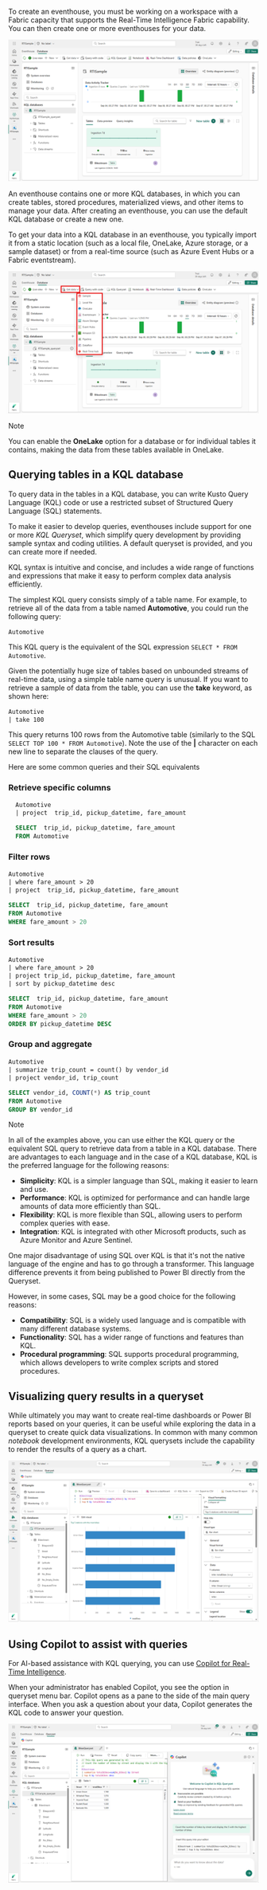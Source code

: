 To create an eventhouse, you must be working on a workspace with a Fabric capacity that supports the Real-Time Intelligence Fabric capability. You can then create one or more eventhouses for your data.

![Screenshot of an eventhouse in Microsoft Fabric.](../media/eventhouse.png)

An eventhouse contains one or more KQL databases, in which you can create tables, stored procedures, materialized views, and other items to manage your data. After creating an eventhouse, you can use the default KQL database or create a new one.

To get your data into a KQL database in an eventhouse, you typically import it from a static location (such as a local file, OneLake, Azure storage, or a sample dataset) or from a real-time source (such as Azure Event Hubs or a Fabric eventstream).

![Screenshot of the Get Data menu for an eventhouse in Microsoft Fabric.](../media/get-data.png)

> [!NOTE]
> You can enable the **OneLake** option for a database or for individual tables it contains, making the data from these tables available in OneLake.

## Querying tables in a KQL database

To query data in the tables in a KQL database, you can write Kusto Query Language (KQL) code or use a restricted subset of Structured Query Language (SQL) statements.

To make it easier to develop queries, eventhouses include support for one or more *KQL Queryset*, which simplify query development by providing sample syntax and coding utilities. A default queryset is provided, and you can create more if needed.

KQL syntax is intuitive and concise, and includes a wide range of functions and expressions that make it easy to perform complex data analysis efficiently.

The simplest KQL query consists simply of a table name. For example, to retrieve all of the data from a table named **Automotive**, you could run the following query:

```kql
Automotive
```

This KQL query is the equivalent of the SQL expression `SELECT * FROM Automotive`.

Given the potentially huge size of tables based on unbounded streams of real-time data, using a simple table name query is unusual. If you want to retrieve a sample of data from the table, you can use the **take** keyword, as shown here:

```kql
Automotive
| take 100
```

This query returns 100 rows from the Automotive table (similarly to the SQL `SELECT TOP 100 * FROM Automotive`). Note the use of the **|** character on each new line to separate the clauses of the query.

Here are some common queries and their SQL equivalents

### Retrieve specific columns

```kql
  Automotive
  | project  trip_id, pickup_datetime, fare_amount
```

```sql
  SELECT  trip_id, pickup_datetime, fare_amount
  FROM Automotive
```

### Filter rows

```kql
Automotive
| where fare_amount > 20
| project  trip_id, pickup_datetime, fare_amount
```

```sql
SELECT  trip_id, pickup_datetime, fare_amount
FROM Automotive
WHERE fare_amount > 20
```

### Sort results

```kql
Automotive
| where fare_amount > 20
| project trip_id, pickup_datetime, fare_amount
| sort by pickup_datetime desc
```

```sql
SELECT  trip_id, pickup_datetime, fare_amount
FROM Automotive
WHERE fare_amount > 20
ORDER BY pickup_datetime DESC
```

### Group and aggregate

```kql
Automotive
| summarize trip_count = count() by vendor_id
| project vendor_id, trip_count
```

```sql
SELECT vendor_id, COUNT(*) AS trip_count
FROM Automotive
GROUP BY vendor_id
```

> [!NOTE]
> In all of the examples above, you can use either the KQL query or the equivalent SQL query to retrieve data from a table in a KQL database. There are advantages to each language and in the case of a KQL database, KQL is the preferred language for the following reasons:
>
> - **Simplicity**: KQL is a simpler language than SQL, making it easier to learn and use.
> - **Performance**: KQL is optimized for performance and can handle large amounts of data more efficiently than SQL.
> - **Flexibility**: KQL is more flexible than SQL, allowing users to perform complex queries with ease.
> - **Integration**: KQL is integrated with other Microsoft products, such as Azure Monitor and Azure Sentinel.
>
> One major disadvantage of using SQL over KQL is that it's not the native language of the engine and has to go through a transformer. This language difference prevents it from being published to Power BI directly from the Queryset. 
>
> However, in some cases, SQL may be a good choice for the following reasons:
>
> - **Compatibility**: SQL is a widely used language and is compatible with many different database systems.
> - **Functionality**: SQL has a wider range of functions and features than KQL.
> - **Procedural programming**: SQL supports procedural programming, which allows developers to write complex scripts and stored procedures.

## Visualizing query results in a queryset

While ultimately you may want to create real-time dashboards or Power BI reports based on your queries, it can be useful while exploring the data in a queryset to create quick data visualizations. In common with many common *notebook* development environments, KQL querysets include the capability to render the results of a query as a chart.

![Screenshot of a visualization in a queryset.](../media/queryset-visual.png)

## Using Copilot to assist with queries

For AI-based assistance with KQL querying, you can use [Copilot for Real-Time Intelligence](/fabric/real-time-intelligence/copilot-writing-queries).

When your administrator has enabled Copilot, you see the option in queryset menu bar. Copilot opens as a pane to the side of the main query interface. When you ask a question about your data, Copilot generates the KQL code to answer your question.

![Screenshot of Copilot for Real-Time Intelligence.](../media/kql-copilot.png)
